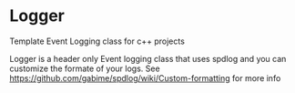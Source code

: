 # Logger
Template Event Logging class for c++ projects

Logger is a header only Event logging class that uses spdlog and you can customize the formate of your logs. 
See https://github.com/gabime/spdlog/wiki/Custom-formatting for more info
